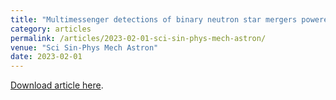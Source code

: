 ```yaml
---
title: "Multimessenger detections of binary neutron star mergers powered by decihertz gravitational-wave observations (in Chinese)"
category: articles
permalink: /articles/2023-02-01-sci-sin-phys-mech-astron/
venue: "Sci Sin-Phys Mech Astron"
date: 2023-02-01
---
```

<a href="https://astrokang.github.io">Download article here</a>.
